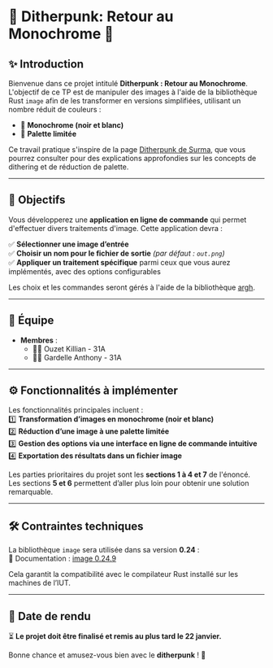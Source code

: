 # 🎨 **Ditherpunk: Retour au Monochrome** 🖤

## ✨ Introduction

Bienvenue dans ce projet intitulé **Ditherpunk : Retour au Monochrome**.  
L'objectif de ce TP est de manipuler des images à l'aide de la bibliothèque Rust `image` afin de les transformer en versions simplifiées, utilisant un nombre réduit de couleurs :  
- 🖤 **Monochrome (noir et blanc)**  
- 🎨 **Palette limitée**  

Ce travail pratique s'inspire de la page [Ditherpunk de Surma](https://surma.dev/things/ditherpunk/), que vous pourrez consulter pour des explications approfondies sur les concepts de dithering et de réduction de palette.

---

## 🎯 Objectifs

Vous développerez une **application en ligne de commande** qui permet d'effectuer divers traitements d'image. Cette application devra :  

✅ **Sélectionner une image d’entrée**  
✅ **Choisir un nom pour le fichier de sortie** *(par défaut : `out.png`)*  
✅ **Appliquer un traitement spécifique** parmi ceux que vous aurez implémentés, avec des options configurables  

Les choix et les commandes seront gérés à l'aide de la bibliothèque [argh](https://crates.io/crates/argh).

---

## 👥 Équipe

- **Membres** :  
  - 🧑‍💻 Ouzet Killian - 31A
  - 🧑‍💻 Gardelle Anthony - 31A  

---

## ⚙️ Fonctionnalités à implémenter

Les fonctionnalités principales incluent :  
1️⃣ **Transformation d’images en monochrome (noir et blanc)**  
2️⃣ **Réduction d’une image à une palette limitée**  
3️⃣ **Gestion des options via une interface en ligne de commande intuitive**  
4️⃣ **Exportation des résultats dans un fichier image**  

Les parties prioritaires du projet sont les **sections 1 à 4 et 7** de l'énoncé.  
Les sections **5 et 6** permettent d’aller plus loin pour obtenir une solution remarquable.  

---

## 🛠️ Contraintes techniques

La bibliothèque `image` sera utilisée dans sa version **0.24** :  
📄 Documentation : [image 0.24.9](https://docs.rs/image/0.24.9/image/index.html)  

Cela garantit la compatibilité avec le compilateur Rust installé sur les machines de l’IUT.  

---

## 📅 Date de rendu

⏳ **Le projet doit être finalisé et remis au plus tard le 22 janvier.**  

Bonne chance et amusez-vous bien avec le **ditherpunk** ! 🚀
